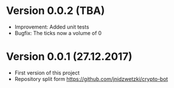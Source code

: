 # Version 0.0.2 (TBA)
* Improvement: Added unit tests
* Bugfix: The ticks now a volume of 0

# Version 0.0.1 (27.12.2017)
* First version of this project 
* Repository split form https://github.com/jnidzwetzki/crypto-bot

